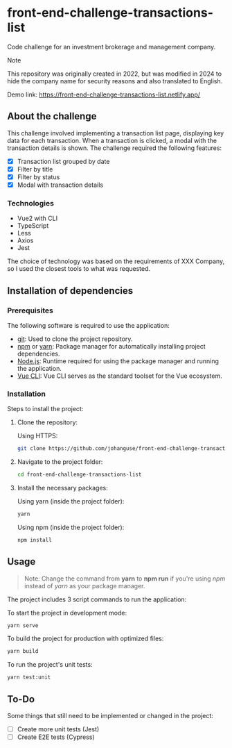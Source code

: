 # front-end-challenge-transactions-list

Code challenge for an investment brokerage and management company.

> [!NOTE]  
> This repository was originally created in 2022, but was modified in 2024 to hide the company name for security reasons and also translated to English.

Demo link: <https://front-end-challenge-transactions-list.netlify.app/>

## About the challenge

This challenge involved implementing a transaction list page, displaying key data for each transaction. When a transaction is clicked, a modal with the transaction details is shown. The challenge required the following features:

- [x] Transaction list grouped by date
- [x] Filter by title
- [x] Filter by status
- [x] Modal with transaction details

### Technologies

- Vue2 with CLI
- TypeScript
- Less
- Axios
- Jest

The choice of technology was based on the requirements of XXX Company, so I used the closest tools to what was requested.

## Installation of dependencies

### Prerequisites

The following software is required to use the application:

- [git](https://git-scm.com/): Used to clone the project repository.
- [npm](https://www.npmjs.com/) or [yarn](https://yarnpkg.com/): Package manager for automatically installing project dependencies.
- [Node.js](https://nodejs.org/en/): Runtime required for using the package manager and running the application.
- [Vue CLI](https://cli.vuejs.org/guide/installation.html): Vue CLI serves as the standard toolset for the Vue ecosystem.

### Installation

Steps to install the project:

1. Clone the repository:

   Using HTTPS:

   ```sh
   git clone https://github.com/johanguse/front-end-challenge-transactions-list.git
   ```

2. Navigate to the project folder:

   ```sh
   cd front-end-challenge-transactions-list
   ```

3. Install the necessary packages:
   
   Using yarn (inside the project folder):

   ```sh
   yarn
   ```

   Using npm (inside the project folder):

   ```sh
   npm install
   ```

## Usage

> Note: Change the command from **yarn** to **npm run** if you're using _npm_ instead of _yarn_ as your package manager.

The project includes 3 script commands to run the application:

To start the project in development mode:

```sh
yarn serve
```

To build the project for production with optimized files:

```sh
yarn build
```

To run the project's unit tests:

```sh
yarn test:unit
```

## To-Do

Some things that still need to be implemented or changed in the project:

- [ ] Create more unit tests (Jest)
- [ ] Create E2E tests (Cypress)